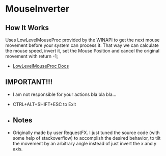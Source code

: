 # MouseInverter

## How It Works

Uses LowLevelMouseProc provided by the WINAPI to get the next mouse movement before your system can process it. That way we can calculate the mouse speed, invert it, set the Mouse Position and cancel the original movement with return -1;
- <a href="https://docs.microsoft.com/en-us/previous-versions/windows/desktop/legacy/ms644986(v=vs.85)">LowLevelMouseProc Docs</a>

## IMPORTANT!!!

- I am not responsible for your actions bla bla bla...
- CTRL+ALT+SHIFT+ESC to Exit

- ## Notes
- Originally made by user RequestFX. I just tuned the source code (with some help of stackoverflow) to accomplish the desired behavior, to tilt the movement by an arbitrary angle instead of just invert the x and y axis.  
